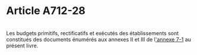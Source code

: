 # Article A712-28

<p><br/>Les budgets primitifs, rectificatifs et exécutés des établissements sont constitués des documents énumérés aux annexes II et III de l<a href='/code-de-commerce/annexes-de-la-partie-reglementaire/annexe-7-1.md' title='Code de commerce. - art. Annexe 7-1 (V)'>'annexe 7-1</a> au présent livre.</p>